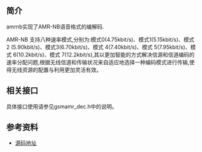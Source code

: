 ## 简介

amrnb实现了AMR-NB语音格式的编解码.

AMR-NB 支持八种速率模式,分别为:模式0(4.75kbit/s)、模式1(5.15kbit/s)、模式2 (5.90kbit/s)、模式3(6.70kbit/s)、模式 4(7.40kbit/s)、模式 5(7.95kbit/s)、模式 6(10.2kbit/s)、模式 7(12.2kbit/s),其以更加智能的方式解决信源和信道编码的速率分配问题,根据无线信道和传输状况来自适应地选择一种编码模式进行传输,使得无线资源的配置与利用更加灵活有效。

## 相关接口

具体接口使用请参见gsmamr_dec.h中的说明。

## 参考资料

- [源码地址](https://github.com/gp-b2g/frameworks_base/tree/master/media/libstagefright/codecs/amrnb)


